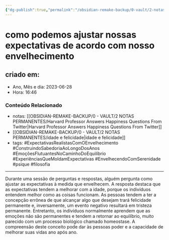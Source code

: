 ```yaml
---
{"dg-publish":true,"permalink":"/obsidian-remake-backup/0-vault/2-notas-permanentes/como-podemos-ajustar-nossas-expectativas-de-acordo-com-nosso-envelhecimento/","tags":["permanente","ExpectativasRealistasComOEnvelhecimento","ConstruindoSabedoriaAoLongoDosAnos","EmoçõesFlutuantesNoCaminhoDoEquilíbrio","ExperiênciasQueMoldamExpectativas","EnvelhecendoComSerenidade","psique","filosofia"],"dgHomeLink":true,"dgShowLocalGraph":true,"dgShowFileTree":true,"dgEnableSearch":true,"noteIcon":""}
---
```


# como podemos ajustar nossas expectativas de acordo com nosso envelhecimento

## criado em: 
-  Ano, Mês e dia: 2023-06-28
- Hora: 16:46


### Conteúdo Relacionado

- notas: [[OBSIDIAN-REMAKE-BACKUP/0 - VAULT/2 NOTAS PERMANENTES/Harvard Professor Answers Happiness Questions From Twitter\|Harvard Professor Answers Happiness Questions From Twitter]]
- [[OBSIDIAN-REMAKE-BACKUP/0 - VAULT/2 NOTAS PERMANENTES/idade e felicidade\|idade e felicidade]]
- tags: #ExpectativasRealistasComOEnvelhecimento #ConstruindoSabedoriaAoLongoDosAnos #EmoçõesFlutuantesNoCaminhoDoEquilíbrio #ExperiênciasQueMoldamExpectativas #EnvelhecendoComSerenidade
#psique #filosofia 
---

Durante uma sessão de perguntas e respostas, alguém pergunta como ajustar as expectativas à medida que envelhecem. A resposta destaca que as expectativas tendem a melhorar com a idade, porque os indivíduos entendem melhor como as coisas funcionam. As pessoas tendem a ter a concepção errônea de que alcançar algo que desejam trará felicidade permanente e, inversamente, um evento negativo resultará em tristeza permanente. Entretanto, os indivíduos normalmente aprendem que as emoções não são permanentes e tendem a retornar ao equilíbrio, muito parecido com um processo biológico chamado homeostase. A compreensão deste conceito pode dar às pessoas poder e a capacidade de melhorar suas vidas ano após ano.